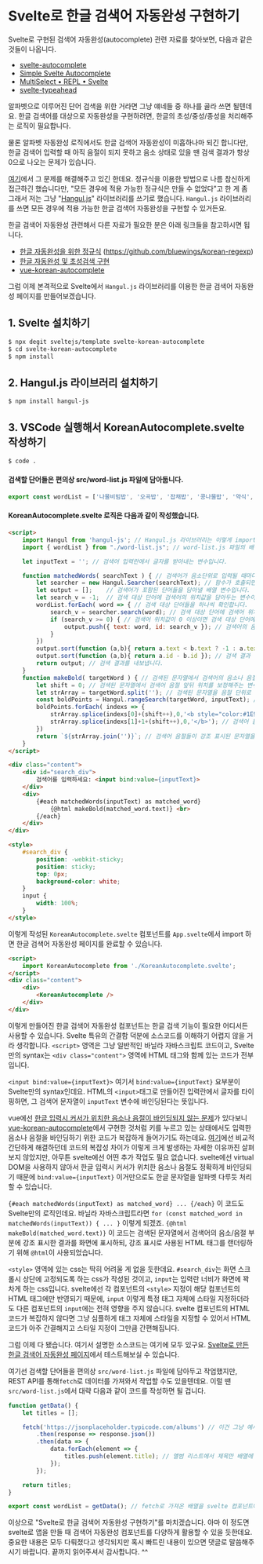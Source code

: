 # Svelte로 한글 검색어 자동완성 구현하기

Svelte로 구현된 검색어 자동완성(autocomplete) 관련 자료를 찾아보면, 다음과 같은 것들이 나옵니다.
- <a href="https://github.com/elcobvg/svelte-autocomplete" target="_blank">svelte-autocomplete</a>
- <a href="https://github.com/pstanoev/simple-svelte-autocomplete" target="_blank">Simple Svelte Autocomplete</a>
- <a href="https://svelte.dev/repl/c7094fb1004b440482d2a88f4d1d7ef5?version=3.14.0" target="_blank">MultiSelect • REPL • Svelte</a>
- <a href="https://metonym.github.io/svelte-typeahead/" target="_blank">svelte-typeahead</a>

알파벳으로 이루어진 단어 검색을 위한 거라면 그냥 얘네들 중 하나를 골라 쓰면 될텐데요. 한글 검색어를 대상으로 자동완성을 구현하려면, 한글의 초성/중성/종성을 처리해주는 로직이 필요합니다.

물론 알파벳 자동완성 로직에서도 한글 검색어 자동완성이 미흡하나마 되긴 합니다만, 한글 검색어 입력할 때 아직 음절이 되지 못하고 음소 상태로 있을 땐 검색 결과가 항상 0으로 나오는 문제가 있습니다.

<a href="https://bluewings.github.io/unobstructed-hangul-regular-expression/" target="_blank">여기</a>에서 그 문제를 해결해주고 있긴 한데요. 정규식을 이용한 방법으로 나름 참신하게 접근하긴 했습니다만, "모든 경우에 적용 가능한 정규식은 만들 수 없었다"고 한 게 좀 그래서 저는 그냥 "<a href="https://github.com/e-/Hangul.js" target="_blank">Hangul.js</a>" 라이브러리를 쓰기로 했습니다. `Hangul.js` 라이브러리를 쓰면 모든 경우에 적용 가능한 한글 검색어 자동완성을 구현할 수 있거든요.

한글 검색어 자동완성 관련해서 다른 자료가 필요한 분은 아래 링크들을 참고하시면 됩니다.
- <a href="https://bluewings.github.io/unobstructed-hangul-regular-expression/" target="_blank">한글 자동완성을 위한 정규식</a> (<a href="https://github.com/bluewings/korean-regexp" target="_blank">https://github.com/bluewings/korean-regexp</a>)
- <a href="https://github.com/ryuken73/node_chosung_search" target="_blank">한글 자동완성 및 초성검색 구현</a>
- <a href="https://github.com/whdckszxxx/vue-korean-autocomplete" target="_blank">vue-korean-autocomplete</a>

그럼 이제 본격적으로 Svelte에서 `Hangul.js` 라이브러리를 이용한 한글 검색어 자동완성 페이지를 만들어보겠습니다.

## 1. Svelte 설치하기
```bash
$ npx degit sveltejs/template svelte-korean-autocomplete
$ cd svelte-korean-autocomplete
$ npm install
```

## 2. Hangul.js 라이브러리 설치하기
```bash
$ npm install hangul-js
```

## 3. VSCode 실행해서 KoreanAutocomplete.svelte 작성하기
```bash
$ code .
```
#### 검색할 단어들은 편의상 src/word-list.js 파일에 담아둡니다.
```javascript
export const wordList = ['나물비빔밥', '오곡밥', '잡채밥', '콩나물밥', '약식', ...];
```

#### KoreanAutocomplete.svelte 로직은 다음과 같이 작성했습니다.
```html
<script>
    import Hangul from 'hangul-js'; // Hangul.js 라이브러리는 이렇게 import하면 됩니다.
    import { wordList } from "./word-list.js"; // word-list.js 파일의 배열변수 wordList도 이렇게 import합니다.

    let inputText = ''; // 검색어 입력란에서 글자를 받아내는 변수입니다.

    function matchedWords( searchText ) { // 검색어가 음소단위로 입력될 때마다 호출되는 함수입니다.
        let searcher = new Hangul.Searcher(searchText); // 함수가 호출되면 일단 검색어 문자열을 음소단위로 분리해놓습니다.
        let output = [];    // 검색어가 포함된 단어들을 담아낼 배열 변수입니다.
        let search_v = -1;  // 검색 대상 단어에 검색어의 위치값을 담아두는 변수이며, default -1은 검색어가 포함되어 있지 않다는 의미입니다.
        wordList.forEach( word => { // 검색 대상 단어들을 하나씩 확인합니다.
            search_v = searcher.search(word); // 검색 대상 단어에 검색어 위치값을 받아냅니다.
            if (search_v >= 0) { // 검색어 위치값이 0 이상이면 검색 대상 단어에 검색어의 음소나 음절이 존재한다는 의미입니다.
                output.push({ text: word, id: search_v }); // 검색어의 음소나 음절이 포함된 단어를 검색 결과 배열에 담습니다. 검색어 위치값도 챙깁니다.
            }
        })
        output.sort(function (a,b){ return a.text < b.text ? -1 : a.text > b.text ? 1 : 0; }); // 검색어의 음소나 음절이 포함된 단어들을 일단 가나다 순으로 정렬합니다.
        output.sort(function (a,b){ return a.id - b.id }); // 검색 결과 단어들을 검색어 위치값 순으로 정렬합니다. 이렇게 해야 검색어의 음소에 가장 가까운 단어가 최상단에 배치됩니다.
        return output; // 검색 결과를 내보냅니다.
    }
    function makeBold( targetWord ) { // 검색된 문자열에서 검색어의 음소나 음절이 포함된 부분에 강조 표시하는 함수입니다.
        let shift = 0; // 검색된 문자열에서 검색어 음절 앞뒤 위치를 보정해주는 변수입니다.
        let strArray = targetWord.split(''); // 검색된 문자열을 음절 단위로 나누어 배열에 담습니다.
        const boldPoints = Hangul.rangeSearch(targetWord, inputText); // 검색된 문자열에서 검색어 음절의 앞뒤 위치값들을 배열에 담습니다.
        boldPoints.forEach( indexs => {
            strArray.splice(indexs[0]+(shift++),0,'<b style="color:#1E94FC;">'); // 검색어 음절 앞에 강조 표시를 위한 HTML 태그를 삽입합니다.
            strArray.splice(indexs[1]+1+(shift++),0,'</b>'); // 검색어 음절 뒤에 강조 표시 종료 태그를 삽입합니다.
        })
        return `${strArray.join('')}`; // 검색어 음절들이 강조 표시된 문자열을 String으로 변환해서 내보냅니다.
    }
</script>

<div class="content">
    <div id="search_div">
        검색어를 입력하세요: <input bind:value={inputText}>
    </div>
    <div>
        {#each matchedWords(inputText) as matched_word}
            {@html makeBold(matched_word.text)} <br>
        {/each}
    </div>
</div>

<style>
    #search_div {
        position: -webkit-sticky;
        position: sticky;
        top: 0px;
        background-color: white;
    }
    input {
        width: 100%;
    }
</style>
```

이렇게 작성된 `KoreanAutocomplete.svelte` 컴포넌트를 `App.svelte`에서 import 하면 한글 검색어 자동완성 페이지를 완료할 수 있습니다.
```html
<script>
	import KoreanAutocomplete from './KoreanAutocomplete.svelte';
</script>
<div class="content">
	<div>
		<KoreanAutocomplete />
	</div>
</div>
```

이렇게 만들어진 한글 검색어 자동완성 컴포넌트는 한글 검색 기능이 필요한 어디서든 사용할 수 있습니다. Svelte 특유의 간결함 덕분에 소스코드를 이해하기 어렵지 않을 거라 생각합니다. `<script>` 영역은 그냥 일반적인 바닐라 자바스크립트 코드이고, Svelte만의 syntax는 `<div class="content">` 영역에 HTML 태그와 함께 있는 코드가 전부입니다. 

`<input bind:value={inputText}>` 여기서 `bind:value={inputText}` 요부분이 Svelte만의 syntax인데요. HTML의 `<input>`태그로 만들어진 입력란에서 글자를 타이핑하면, 그 검색어 문자열이 `inputText` 변수에 바인딩된다는 뜻입니다.

vue에선 <a href="https://webruden.tistory.com/485" target="_blank">한글 입력시 커서가 위치한 음소나 음절이 바인딩되지 않는 문제</a>가 있다보니 <a href="https://github.com/whdckszxxx/vue-korean-autocomplete" target="_blank">vue-korean-autocomplete</a>에서 구현한 것처럼 키를 누르고 있는 상태에서도 입력한 음소나 음절을 바인딩하기 위한 코드가 복잡하게 들어가기도 하는데요. <a href="https://webruden.tistory.com/485" target="_blank">여기</a>에선 비교적 간단하게 해결하던데 코드의 복잡성 차이가 이렇게 크게 발생하는 자세한 이유까진 살펴보지 않았지만, 아무튼 svelte에선 어떤 추가 작업도 필요 없습니다. svelte에선 virtual DOM을 사용하지 않아서 한글 입력시 커서가 위치한 음소나 음절도 정확하게 바인딩되기 때문에 `bind:value={inputText}` 이거만으로도 한글 문자열을 알파벳 다루듯 처리할 수 있습니다.

`{#each matchedWords(inputText) as matched_word} ... {/each}` 이 코드도 Svelte만의 로직인데요. 바닐라 자바스크립트라면 `for (const matched_word in matchedWords(inputText)) { ... }` 이렇게 되겠죠. `{@html makeBold(matched_word.text)}` 이 코드는 검색된 문자열에서 검색어의 음소/음절 부분에 강조 표시한 결과를 화면에 표시하되, 강조 표시로 사용된 HTML 태그를 랜더링하기 위해 `@html`이 사용되었습니다.

`<style>` 영역에 있는 css는 딱히 어려울 게 없을 듯한데요. `#search_div`는 화면 스크롤시 상단에 고정되도록 하는 css가 작성된 것이고, `input`는 입력란 너비가 화면에 꽉 차게 하는 css입니다. svelte에선 각 컴포넌트의 `<style>` 지정이 해당 컴포넌트의 HTML 태그에만 반영되기 때문에, `input` 이렇게 특정 태그 자체에 스타일 지정하더라도 다른 컴포넌트의 `input`에는 전혀 영향을 주지 않습니다. svelte 컴포넌트의 HTML 코드가 복잡하지 않다면 그냥 심플하게 태그 자체에 스타일을 지정할 수 있어서 HTML 코드가 아주 간결해지고 스타일 지정이 그만큼 간편해집니다.

그럼 이제 다 됐습니다. 여기서 설명한 소스코드는 여기에 모두 있구요. <a href="https://lee-eung.github.io/svelte/korean-autocomp/" target="_blank">Svelte로 만든 한글 검색어 자동완성 페이지</a>에서 테스트해보실 수 있습니다.

여기선 검색할 단어들을 편의상 `src/word-list.js` 파일에 담아두고 작업했지만, REST API를 통해`fetch`로 데이터를 가져와서 작업할 수도 있을텐데요. 이럴 땐 `src/word-list.js`에서 대략 다음과 같이 코드를 작성하면 될 겁니다.

```javascript
function getData() {
    let titles = [];

    fetch('https://jsonplaceholder.typicode.com/albums') // 이건 그냥 예시로 사용한 free online REST API입니다. 여기선 앨범 리스트(fake data)를 가져옵니다.
        .then(response => response.json())
        .then(data => {
            data.forEach(element => {
                titles.push(element.title); // 앨범 리스트에서 제목만 배열에 담습니다.
            });
        });

    return titles;
}

export const wordList = getData(); // fetch로 가져온 배열을 svelte 컴포넌트에서 쓸 수 있게 export 처리합니다.
```

이상으로 "Svelte로 한글 검색어 자동완성 구현하기"를 마치겠습니다. 아마 이 정도면 svelte로 앱을 만들 때 검색어 자동완성 컴포넌트를 다양하게 활용할 수 있을 듯한데요. 중요한 내용은 모두 다뤄졌다고 생각되지만 혹시 빠트린 내용이 있으면 댓글로 말씀해주시기 바랍니다. 끝까지 읽어주셔서 감사합니다. ^^
